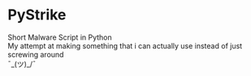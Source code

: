 # PyStrike
Short Malware Script in Python  
My attempt at making something that i can actually use instead of just screwing around  
¯\_(ツ)_/¯
